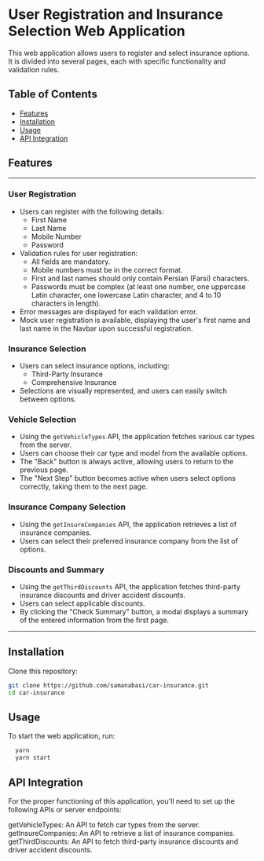 # User Registration and Insurance Selection Web Application

This web application allows users to register and select insurance options. It is divided into several pages, each with specific functionality and validation rules.

## Table of Contents
- [Features](#features)
- [Installation](#installation)
- [Usage](#usage)
- [API Integration](#api-integration)

## Features
---

### User Registration

- Users can register with the following details:
  - First Name
  - Last Name
  - Mobile Number
  - Password
- Validation rules for user registration:
  - All fields are mandatory.
  - Mobile numbers must be in the correct format.
  - First and last names should only contain Persian (Farsi) characters.
  - Passwords must be complex (at least one number, one uppercase Latin character, one lowercase Latin character, and 4 to 10 characters in length).
- Error messages are displayed for each validation error.
- Mock user registration is available, displaying the user's first name and last name in the Navbar upon successful registration.

### Insurance Selection
- Users can select insurance options, including:
  - Third-Party Insurance
  - Comprehensive Insurance
- Selections are visually represented, and users can easily switch between options.

### Vehicle Selection
- Using the `getVehicleTypes` API, the application fetches various car types from the server.
- Users can choose their car type and model from the available options.
- The "Back" button is always active, allowing users to return to the previous page.
- The "Next Step" button becomes active when users select options correctly, taking them to the next page.

### Insurance Company Selection
- Using the `getInsureCompanies` API, the application retrieves a list of insurance companies.
- Users can select their preferred insurance company from the list of options.

### Discounts and Summary
- Using the `getThirdDiscounts` API, the application fetches third-party insurance discounts and driver accident discounts.
- Users can select applicable discounts.
- By clicking the "Check Summary" button, a modal displays a summary of the entered information from the first page.

---
## Installation

Clone this repository:

   ```bash
   git clone https://github.com/samanabasi/car-insurance.git
   cd car-insurance
```
   
## Usage
To start the web application, run:

  ```bash
    yarn
    yarn start
```

## API Integration
For the proper functioning of this application, you'll need to set up the following APIs or server endpoints:

getVehicleTypes: An API to fetch car types from the server.
getInsureCompanies: An API to retrieve a list of insurance companies.
getThirdDiscounts: An API to fetch third-party insurance discounts and driver accident discounts.
